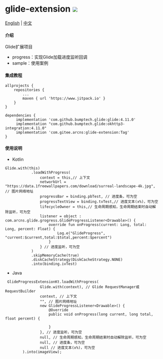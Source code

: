 # glide-extension [![](https://www.jitpack.io/v/com.gitee.arcns/glide-extension.svg)](https://www.jitpack.io/#com.gitee.arcns/glide-extension)
[English](README.md) | [中文](README-CN.md)

#### 介绍
Glide扩展项目
- progress：实现Glide加载进度监听回调
- sample：使用案例




#### 集成教程

```
allprojects {
	repositories {
		...
		maven { url 'https://www.jitpack.io' }
	}
}
```

```
dependencies {
	 implementation 'com.github.bumptech.glide:glide:4.11.0'
	 implementation "com.github.bumptech.glide:okhttp3-integration:4.11.0"
	 implementation 'com.gitee.arcns:glide-extension:Tag'
}
```



#### 使用说明
- Kotlin
```
Glide.with(this)
            .loadWithProgress(
                context = this,// 上下文
                networkUrl = "https://data.1freewallpapers.com/download/surreal-landscape-4k.jpg", // 图片网络地址
                progressBar = binding.pbTest, // 进度条，可为空
                progressTextView = binding.tvTest,// 进度文本(x%)，可为空
                lifecycleOwner = this,// 生命周期感知，生命周期结束时自动解除监听，可为空
                listener = object : com.arcns.glide.grogress.GlideProgressListener<Drawable>() {
                    override fun onProgress(current: Long, total: Long, percent: Float) {
                        Log.e("GlideProgress", "current:$current,total:$total,percent:$percent")
                    }
                } // 进度监听，可为空
            )
            .skipMemoryCache(true)
            .diskCacheStrategy(DiskCacheStrategy.NONE)
            .into(binding.ivTest)
```
- Java
```
 GlideProgressExtensionKt.loadWithProgress(
                Glide.with(context), // Glide RequestManager或RequestBuilder
                context, // 上下文
                "", // 图片网络地址
                new GlideProgressListener<Drawable>() {
                    @Override
                    public void onProgress(long current, long total, float percent) {

                    }
                }, // 进度监听，可为空
                null, // 生命周期感知，生命周期结束时自动解除监听，可为空
                null, // 进度条，可为空
                null // 进度文本(x%)，可为空
        ).into(imageView);
```
